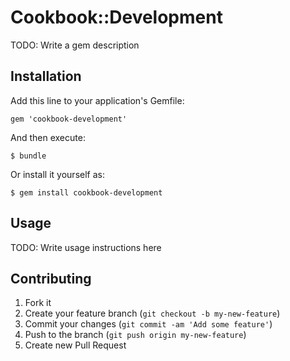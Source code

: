 # Cookbook::Development

TODO: Write a gem description

## Installation

Add this line to your application's Gemfile:

    gem 'cookbook-development'

And then execute:

    $ bundle

Or install it yourself as:

    $ gem install cookbook-development

## Usage

TODO: Write usage instructions here

## Contributing

1. Fork it
2. Create your feature branch (`git checkout -b my-new-feature`)
3. Commit your changes (`git commit -am 'Add some feature'`)
4. Push to the branch (`git push origin my-new-feature`)
5. Create new Pull Request
